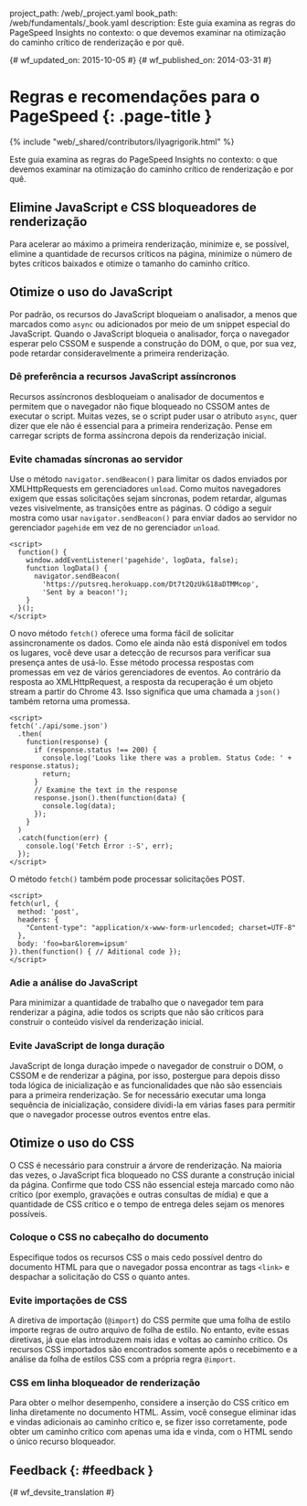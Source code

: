 project_path: /web/_project.yaml book_path: /web/fundamentals/_book.yaml description: Este guia examina as regras do PageSpeed Insights no contexto: o que devemos examinar na otimização do caminho crítico de renderização e por quê.

{# wf_updated_on: 2015-10-05 #} {# wf_published_on: 2014-03-31 #}

# Regras e recomendações para o PageSpeed {: .page-title }

{% include "web/_shared/contributors/ilyagrigorik.html" %}

Este guia examina as regras do PageSpeed Insights no contexto: o que devemos examinar na otimização do caminho crítico de renderização e por quê.

## Elimine JavaScript e CSS bloqueadores de renderização

Para acelerar ao máximo a primeira renderização, minimize e, se possível, elimine a quantidade de recursos críticos na página, minimize o número de bytes críticos baixados e otimize o tamanho do caminho crítico.

## Otimize o uso do JavaScript

Por padrão, os recursos do JavaScript bloqueiam o analisador, a menos que marcados como `async` ou adicionados por meio de um snippet especial do JavaScript. Quando o JavaScript bloqueia o analisador, força o navegador esperar pelo CSSOM e suspende a construção do DOM, o que, por sua vez, pode retardar consideravelmente a primeira renderização.

### Dê preferência a recursos JavaScript assíncronos

Recursos assíncronos desbloqueiam o analisador de documentos e permitem que o navegador não fique bloqueado no CSSOM antes de executar o script. Muitas vezes, se o script puder usar o atributo `async`, quer dizer que ele não é essencial para a primeira renderização. Pense em carregar scripts de forma assíncrona depois da renderização inicial.

### Evite chamadas síncronas ao servidor

Use o método `navigator.sendBeacon()` para limitar os dados enviados por XMLHttpRequests em gerenciadores `unload`. Como muitos navegadores exigem que essas solicitações sejam síncronas, podem retardar, algumas vezes visivelmente, as transições entre as páginas. O código a seguir mostra como usar `navigator.sendBeacon()` para enviar dados ao servidor no gerenciador `pagehide` em vez de no gerenciador `unload`.

    <script>
      function() {
        window.addEventListener('pagehide', logData, false);
        function logData() {
          navigator.sendBeacon(
            'https://putsreq.herokuapp.com/Dt7t2QzUkG18aDTMMcop',
            'Sent by a beacon!');
        }
      }();
    </script>
    

O novo método `fetch()` oferece uma forma fácil de solicitar assincronamente os dados. Como ele ainda não está disponível em todos os lugares, você deve usar a detecção de recursos para verificar sua presença antes de usá-lo. Esse método processa respostas com promessas em vez de vários gerenciadores de eventos. Ao contrário da resposta ao XMLHttpRequest, a resposta da recuperação é um objeto stream a partir do Chrome 43. Isso significa que uma chamada a `json()` também retorna uma promessa.

    <script>
    fetch('./api/some.json')  
      .then(  
        function(response) {  
          if (response.status !== 200) {  
            console.log('Looks like there was a problem. Status Code: ' +  response.status);  
            return;  
          }
          // Examine the text in the response  
          response.json().then(function(data) {  
            console.log(data);  
          });  
        }  
      )  
      .catch(function(err) {  
        console.log('Fetch Error :-S', err);  
      });
    </script>
    

O método `fetch()` também pode processar solicitações POST.

    <script>
    fetch(url, {
      method: 'post',
      headers: {  
        "Content-type": "application/x-www-form-urlencoded; charset=UTF-8"  
      },  
      body: 'foo=bar&lorem=ipsum'  
    }).then(function() { // Aditional code });
    </script>
    

### Adie a análise do JavaScript

Para minimizar a quantidade de trabalho que o navegador tem para renderizar a página, adie todos os scripts que não são críticos para construir o conteúdo visível da renderização inicial.

### Evite JavaScript de longa duração

JavaScript de longa duração impede o navegador de construir o DOM, o CSSOM e de renderizar a página, por isso, postergue para depois disso toda lógica de inicialização e as funcionalidades que não são essenciais para a primeira renderização. Se for necessário executar uma longa sequência de inicialização, considere dividi-la em várias fases para permitir que o navegador processe outros eventos entre elas.

## Otimize o uso do CSS

O CSS é necessário para construir a árvore de renderização. Na maioria das vezes, o JavaScript fica bloqueado no CSS durante a construção inicial da página. Confirme que todo CSS não essencial esteja marcado como não crítico (por exemplo, gravações e outras consultas de mídia) e que a quantidade de CSS crítico e o tempo de entrega deles sejam os menores possíveis.

### Coloque o CSS no cabeçalho do documento

Especifique todos os recursos CSS o mais cedo possível dentro do documento HTML para que o navegador possa encontrar as tags `<link>` e despachar a solicitação do CSS o quanto antes.

### Evite importações de CSS

A diretiva de importação (`@import`) do CSS permite que uma folha de estilo importe regras de outro arquivo de folha de estilo. No entanto, evite essas diretivas, já que elas introduzem mais idas e voltas ao caminho crítico. Os recursos CSS importados são encontrados somente após o recebimento e a análise da folha de estilos CSS com a própria regra `@import`.

### CSS em linha bloqueador de renderização

Para obter o melhor desempenho, considere a inserção do CSS crítico em linha diretamente no documento HTML. Assim, você consegue eliminar idas e vindas adicionais ao caminho crítico e, se fizer isso corretamente, pode obter um caminho crítico com apenas uma ida e vinda, com o HTML sendo o único recurso bloqueador.

## Feedback {: #feedback }

{# wf_devsite_translation #}